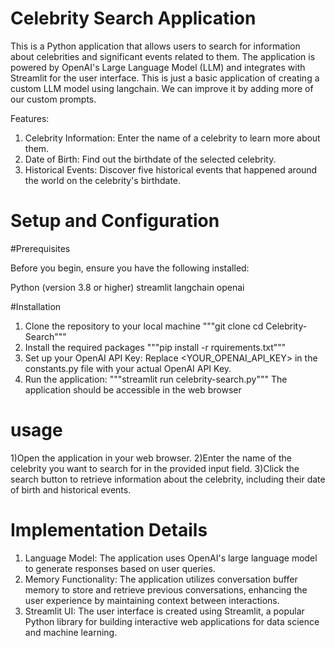 # Celebrity Search Application
This is a Python application that allows users to search for information about celebrities and significant events related to them. The application is powered by OpenAI's Large Language Model (LLM) and integrates with Streamlit for the user interface. This is just a basic application of creating a custom LLM model using langchain. We can improve it by adding more of our custom prompts.

Features:
1) Celebrity Information: Enter the name of a celebrity to learn more about them.
2) Date of Birth: Find out the birthdate of the selected celebrity.
3) Historical Events: Discover five historical events that happened around the world on the celebrity's birthdate.

# Setup and Configuration
#Prerequisites

Before you begin, ensure you have the following installed:

Python (version 3.8 or higher)
streamlit
langchain
openai

#Installation
1) Clone the repository to your local machine
   """git clone <repository-url>
      cd Celebrity-Search"""
2) Install the required packages
   """pip install -r rquirements.txt"""
3) Set up your OpenAI API Key:
   Replace <YOUR_OPENAI_API_KEY> in the constants.py file with your actual OpenAI API Key.
4) Run the application:
   """streamlit run celebrity-search.py"""
   The application should be accessible in the web browser
# usage
1)Open the application in your web browser.
2)Enter the name of the celebrity you want to search for in the provided input field.
3)Click the search button to retrieve information about the celebrity, including their date of birth and historical events.

# Implementation Details
1) Language Model: The application uses OpenAI's large language model to generate responses based on user queries.
2) Memory Functionality: The application utilizes conversation buffer memory to store and retrieve previous conversations, enhancing the user experience by maintaining context between interactions.
3) Streamlit UI: The user interface is created using Streamlit, a popular Python library for building interactive web applications for data science and machine learning.



